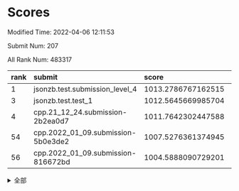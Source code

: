 # Scores

Modified Time: 2022-04-06 12:11:53

Submit Num: 207

All Rank Num: 483317

| rank |               submit               |       score        |       sigma        | pk_num |
| :--- | :--------------------------------- | :----------------- | :----------------- | :----- |
| 1    | jsonzb.test.submission_level_4     | 1013.2786767162515 | 0.7949393285199651 | 9338   |
| 3    | jsonzb.test.test_1                 | 1012.5645669985704 | 0.79129995233288   | 9333   |
| 4    | cpp.21_12_24.submission-2b2ea0d7   | 1011.7642302447588 | 0.7882332448505321 | 9338   |
| 54   | cpp.2022_01_09.submission-5b0e3de2 | 1007.5276361374945 | 0.7124572767135654 | 9340   |
| 56   | cpp.2022_01_09.submission-816672bd | 1004.5888090729201 | 0.710740522991324  | 9341   |


<details>
<summary>全部</summary>

| rank |                 submit                 |       score        |       sigma        | pk_num |
| :--- | :------------------------------------- | :----------------- | :----------------- | :----- |
| 1    | jsonzb.test.submission_level_4         | 1013.2786767162515 | 0.7949393285199651 | 9338   |
| 2    | gobigger.level_3.submission_level_3_22 | 1012.6509753291618 | 0.8096770911325519 | 9338   |
| 3    | jsonzb.test.test_1                     | 1012.5645669985704 | 0.79129995233288   | 9333   |
| 4    | cpp.21_12_24.submission-2b2ea0d7       | 1011.7642302447588 | 0.7882332448505321 | 9338   |
| 5    | gobigger.level_3.submission_level_3_39 | 1011.711760015337  | 0.7707643593271288 | 9346   |
| 6    | gobigger.level_3.submission_level_3_17 | 1011.6534704986786 | 0.790086496569147  | 9339   |
| 7    | gobigger.level_3.submission_level_3_35 | 1011.5224072327916 | 0.7786089435481227 | 9341   |
| 8    | gobigger.level_3.submission_level_3_43 | 1011.478101612524  | 0.7714007010211594 | 9341   |
| 9    | gobigger.level_3.submission_level_3_41 | 1011.2139217032167 | 0.7934807752130038 | 9340   |
| 10   | gobigger.level_3.submission_level_3_29 | 1011.2087605245171 | 0.7750357541418433 | 9340   |
| 11   | gobigger.level_3.submission_level_3_14 | 1011.1632385266373 | 0.7712874284410879 | 9337   |
| 12   | gobigger.level_3.submission_level_3_5  | 1011.0192520688896 | 0.7619501068370435 | 9346   |
| 13   | gobigger.level_3.submission_level_3_21 | 1010.9362319104223 | 0.7893667640233771 | 9340   |
| 14   | gobigger.level_3.submission_level_3_38 | 1010.8984118609882 | 0.7515769997449399 | 9343   |
| 15   | gobigger.level_3.submission_level_3_36 | 1010.825266565818  | 0.7803982573412361 | 9339   |
| 16   | gobigger.level_3.submission_level_3_42 | 1010.8250908784137 | 0.7825795471837211 | 9340   |
| 17   | gobigger.level_3.submission_level_3_31 | 1010.7894161676777 | 0.7711199704810959 | 9339   |
| 18   | gobigger.level_3.submission_level_3_18 | 1010.7602112584709 | 0.7792629589324571 | 9341   |
| 19   | gobigger.level_3.submission_level_3_24 | 1010.7362825164277 | 0.7730575921629572 | 9341   |
| 20   | gobigger.level_3.submission_level_3_2  | 1010.582548268095  | 0.7705625141257784 | 9335   |
| 21   | gobigger.level_3.submission_level_3_19 | 1010.5669167022535 | 0.7598788781033442 | 9343   |
| 22   | gobigger.level_3.submission_level_3_45 | 1010.4093391664184 | 0.7672957586103543 | 9337   |
| 23   | gobigger.level_3.submission_level_3_47 | 1010.3743829569609 | 0.7585403413379139 | 9337   |
| 24   | gobigger.level_3.submission_level_3_7  | 1010.3702708011017 | 0.7646017848107781 | 9341   |
| 25   | gobigger.level_3.submission_level_3_49 | 1010.365373428688  | 0.7607842750044015 | 9339   |
| 26   | gobigger.level_3.submission_level_3_10 | 1010.3332342615402 | 0.7644120786703771 | 9340   |
| 27   | gobigger.level_3.submission_level_3_44 | 1010.3227611846706 | 0.7619349769622682 | 9343   |
| 28   | gobigger.level_3.submission_level_3_37 | 1010.2992657720953 | 0.77372998446273   | 9337   |
| 29   | gobigger.level_3.submission_level_3_16 | 1010.216176027919  | 0.7678558616552031 | 9339   |
| 30   | gobigger.level_3.submission_level_3_11 | 1010.025590867817  | 0.7544363959644956 | 9338   |
| 31   | gobigger.level_3.submission_level_3_34 | 1009.9258434008851 | 0.776434599798084  | 9341   |
| 32   | gobigger.level_3.submission_level_3_3  | 1009.924426834535  | 0.7398240849176189 | 9342   |
| 33   | gobigger.level_3.submission_level_3_0  | 1009.8894705008296 | 0.7495072422628266 | 9338   |
| 34   | gobigger.level_3.submission_level_3_27 | 1009.8550892174576 | 0.7577583965883589 | 9344   |
| 35   | gobigger.level_3.submission_level_3_26 | 1009.8422613106954 | 0.7439665468128418 | 9343   |
| 36   | gobigger.level_3.submission_level_3_25 | 1009.7865205116059 | 0.7483948933120411 | 9340   |
| 37   | gobigger.level_3.submission_level_3_28 | 1009.7641083976961 | 0.7846379016947622 | 9342   |
| 38   | gobigger.level_3.submission_level_3_4  | 1009.6818465695894 | 0.753224900247662  | 9336   |
| 39   | gobigger.level_3.submission_level_3_40 | 1009.6707591407979 | 0.7421232411473027 | 9343   |
| 40   | gobigger.level_3.submission_level_3_12 | 1009.6391834427329 | 0.7590114300762728 | 9338   |
| 41   | gobigger.level_3.submission_level_3_48 | 1009.6016090463443 | 0.7588237794088566 | 9347   |
| 42   | gobigger.level_3.submission_level_3_23 | 1009.6000203318323 | 0.7369615750262853 | 9339   |
| 43   | gobigger.level_3.submission_level_3_46 | 1009.5840916993726 | 0.744486206664625  | 9336   |
| 44   | gobigger.level_3.submission_level_3_33 | 1009.5456726747663 | 0.7488572194153201 | 9336   |
| 45   | gobigger.level_3.submission_level_3_1  | 1009.5398214860941 | 0.7366630051961089 | 9337   |
| 46   | gobigger.level_3.submission_level_3_8  | 1009.403796466867  | 0.7402239801137503 | 9339   |
| 47   | gobigger.level_3.submission_level_3_20 | 1009.2945513793901 | 0.770157970734053  | 9345   |
| 48   | gobigger.level_3.submission_level_3_13 | 1009.2857671413321 | 0.7478100917578139 | 9336   |
| 49   | gobigger.level_3.submission_level_3_30 | 1008.6677163935502 | 0.7630325433828673 | 9340   |
| 50   | gobigger.level_3.submission_level_3_15 | 1008.5083628333691 | 0.7232593677040542 | 9338   |
| 51   | gobigger.level_3.submission_level_3_32 | 1008.3344041127856 | 0.7492901635694315 | 9342   |
| 52   | gobigger.level_3.submission_level_3_9  | 1008.1102117310609 | 0.7459948024889325 | 9340   |
| 53   | gobigger.level_3.submission_level_3_6  | 1008.0695853674189 | 0.7527025274600437 | 9343   |
| 54   | cpp.2022_01_09.submission-5b0e3de2     | 1007.5276361374945 | 0.7124572767135654 | 9340   |
| 55   | gobigger.level_1.submission_level_1_35 | 1004.858465056254  | 0.7319390670644375 | 9338   |
| 56   | cpp.2022_01_09.submission-816672bd     | 1004.5888090729201 | 0.710740522991324  | 9341   |
| 57   | gobigger.level_1.submission_level_1_40 | 1004.1437914234683 | 0.7146204501838578 | 9341   |
| 58   | gobigger.level_1.submission_level_1_0  | 1003.9766007261031 | 0.71083973945649   | 9340   |
| 59   | gobigger.level_1.submission_level_1_37 | 1003.8449888387365 | 0.7200630801932496 | 9343   |
| 60   | gobigger.level_1.submission_level_1_20 | 1003.8024220212237 | 0.7267496651008819 | 9342   |
| 61   | gobigger.level_1.submission_level_1_46 | 1003.77335341659   | 0.7211579556948112 | 9343   |
| 62   | gobigger.level_1.submission_level_1_11 | 1003.7517880877684 | 0.7115164013059748 | 9338   |
| 63   | gobigger.level_1.submission_level_1_19 | 1003.7479473920299 | 0.7207926283898969 | 9338   |
| 64   | gobigger.level_1.submission_level_1_29 | 1003.7201106418522 | 0.7209029929224668 | 9338   |
| 65   | gobigger.level_1.submission_level_1_13 | 1003.6380575343678 | 0.7152627783251527 | 9341   |
| 66   | gobigger.level_1.submission_level_1_26 | 1003.6305145612761 | 0.7086695783732144 | 9343   |
| 67   | gobigger.level_1.submission_level_1_47 | 1003.6047503662428 | 0.7195292184009877 | 9341   |
| 68   | gobigger.level_1.submission_level_1_24 | 1003.5850350712494 | 0.7151063191608504 | 9334   |
| 69   | gobigger.level_1.submission_level_1_34 | 1003.4588368276493 | 0.7098513084537054 | 9342   |
| 70   | gobigger.level_1.submission_level_1_4  | 1003.3379200808336 | 0.7150178406698947 | 9339   |
| 71   | gobigger.level_1.submission_level_1_10 | 1003.2844817302093 | 0.7150340751344774 | 9342   |
| 72   | gobigger.level_1.submission_level_1_30 | 1003.2214138895515 | 0.7169342993812466 | 9338   |
| 73   | gobigger.level_1.submission_level_1_16 | 1003.2031813533148 | 0.7165963362200922 | 9340   |
| 74   | gobigger.level_1.submission_level_1_18 | 1003.1969740844582 | 0.7196568531700168 | 9340   |
| 75   | gobigger.level_1.submission_level_1_49 | 1003.1900954314365 | 0.7161179041804175 | 9342   |
| 76   | gobigger.level_1.submission_level_1_27 | 1003.1579498301305 | 0.7142202481112748 | 9333   |
| 77   | gobigger.level_1.submission_level_1_21 | 1003.0725166310837 | 0.7132888949044449 | 9341   |
| 78   | gobigger.level_1.submission_level_1_9  | 1003.0197809268026 | 0.7037785175352623 | 9345   |
| 79   | gobigger.level_1.submission_level_1_31 | 1003.0151369345584 | 0.7062778730218231 | 9343   |
| 80   | gobigger.level_1.submission_level_1_43 | 1002.9868824585834 | 0.7105763406357862 | 9339   |
| 81   | gobigger.level_1.submission_level_1_32 | 1002.9638817520939 | 0.7132011199399515 | 9337   |
| 82   | gobigger.level_1.submission_level_1_39 | 1002.9616671298105 | 0.7189228790779052 | 9340   |
| 83   | gobigger.level_1.submission_level_1_33 | 1002.9502934202861 | 0.7068755505623788 | 9341   |
| 84   | gobigger.level_1.submission_level_1_3  | 1002.9501252528938 | 0.7089718716242844 | 9342   |
| 85   | gobigger.level_1.submission_level_1_25 | 1002.9167595052737 | 0.7152260322831739 | 9337   |
| 86   | gobigger.level_1.submission_level_1_7  | 1002.8027728149241 | 0.7173070204118469 | 9337   |
| 87   | gobigger.level_1.submission_level_1_36 | 1002.7864602120306 | 0.7116332629425092 | 9338   |
| 88   | gobigger.level_1.submission_level_1_2  | 1002.7474038771285 | 0.7086866722155435 | 9335   |
| 89   | gobigger.level_1.submission_level_1_45 | 1002.7326412651397 | 0.7078331760018093 | 9338   |
| 90   | gobigger.level_1.submission_level_1_42 | 1002.6699562159081 | 0.7199345123234198 | 9342   |
| 91   | gobigger.level_1.submission_level_1_48 | 1002.6159321446095 | 0.7181961602791618 | 9340   |
| 92   | gobigger.level_1.submission_level_1_28 | 1002.603982455931  | 0.7113182594225166 | 9345   |
| 93   | gobigger.level_1.submission_level_1_22 | 1002.5706464785452 | 0.7194464431717601 | 9339   |
| 94   | gobigger.level_1.submission_level_1_1  | 1002.5660426241195 | 0.7158694877158783 | 9343   |
| 95   | gobigger.level_1.submission_level_1_12 | 1002.5651981587306 | 0.7083464545234625 | 9340   |
| 96   | gobigger.level_1.submission_level_1_41 | 1002.4921109193515 | 0.7112019015592713 | 9335   |
| 97   | gobigger.level_1.submission_level_1_14 | 1002.4816912251906 | 0.7157476923275876 | 9340   |
| 98   | gobigger.level_1.submission_level_1_17 | 1002.418790433888  | 0.7121315698424913 | 9343   |
| 99   | gobigger.level_1.submission_level_1_15 | 1002.4006294778027 | 0.7146727630542807 | 9337   |
| 100  | gobigger.level_1.submission_level_1_44 | 1002.3126528657953 | 0.7102520725784623 | 9339   |
| 101  | gobigger.level_1.submission_level_1_5  | 1002.2611683914948 | 0.7073381805890687 | 9340   |
| 102  | gobigger.level_1.submission_level_1_38 | 1002.2553675251842 | 0.722113233238055  | 9339   |
| 103  | gobigger.level_1.submission_level_1_8  | 1002.1431561047357 | 0.7144465707989552 | 9336   |
| 104  | gobigger.level_1.submission_level_1_23 | 1001.735056365598  | 0.7193425273046906 | 9341   |
| 105  | gobigger.level_1.submission_level_1_6  | 1001.5014179958035 | 0.7146593215542782 | 9340   |
| 106  | gobigger.random.submission_random_39   | 998.5602180842351  | 0.7106051868138832 | 9344   |
| 107  | gobigger.random.submission_random_16   | 997.3927064763657  | 0.7148951464751545 | 9337   |
| 108  | gobigger.random.submission_random_8    | 997.1635363427257  | 0.7052009293874059 | 9341   |
| 109  | gobigger.random.submission_random_34   | 996.9642295590863  | 0.6944309820214944 | 9343   |
| 110  | gobigger.random.submission_random_11   | 996.9320693278144  | 0.7199586429295742 | 9340   |
| 111  | gobigger.random.submission_random_48   | 996.9307846983863  | 0.7059668157444399 | 9340   |
| 112  | gobigger.random.submission_random_13   | 996.929545108529   | 0.7097946431305546 | 9339   |
| 113  | gobigger.random.submission_random_10   | 996.8168638978711  | 0.7061508932120647 | 9340   |
| 114  | gobigger.random.submission_random_49   | 996.8106854638164  | 0.7015380157089829 | 9336   |
| 115  | gobigger.random.submission_random_14   | 996.8083719418876  | 0.7203458182143714 | 9336   |
| 116  | gobigger.random.submission_random_6    | 996.7712350152262  | 0.7146695589435813 | 9336   |
| 117  | gobigger.random.submission_random_41   | 996.7058540471605  | 0.7156548707647394 | 9341   |
| 118  | gobigger.random.submission_random_20   | 996.5860308425549  | 0.7108602476704523 | 9341   |
| 119  | gobigger.random.submission_random_9    | 996.5837171746158  | 0.7121173251129392 | 9340   |
| 120  | gobigger.random.submission_random_21   | 996.5274566801962  | 0.6948950116111313 | 9339   |
| 121  | gobigger.random.submission_random_19   | 996.4626235093317  | 0.7114969498500519 | 9341   |
| 122  | gobigger.random.submission_random_25   | 996.4270066217586  | 0.6975606193891222 | 9338   |
| 123  | gobigger.random.submission_random_18   | 996.3332648194819  | 0.7023824402789592 | 9342   |
| 124  | gobigger.random.submission_random_23   | 996.277329708412   | 0.6937861363334356 | 9336   |
| 125  | gobigger.random.submission_random_38   | 996.2729869728827  | 0.7128090261465837 | 9341   |
| 126  | gobigger.random.submission_random_26   | 996.2386959884717  | 0.7258392951314506 | 9334   |
| 127  | gobigger.random.submission_random_5    | 996.2306288491395  | 0.701143857850271  | 9340   |
| 128  | gobigger.random.submission_random_36   | 996.196373743094   | 0.7217940267021842 | 9336   |
| 129  | gobigger.random.submission_random_24   | 996.0921179695173  | 0.7108798376175348 | 9337   |
| 130  | gobigger.random.submission_random_7    | 996.0755261753203  | 0.7147614760463022 | 9340   |
| 131  | gobigger.random.submission_random_1    | 996.032203097549   | 0.7280217738436577 | 9338   |
| 132  | gobigger.random.submission_random_35   | 996.008716543216   | 0.7159698169584853 | 9343   |
| 133  | gobigger.random.submission_random_47   | 995.9753103292071  | 0.7053061172527816 | 9340   |
| 134  | gobigger.random.submission_random_42   | 995.9675237694522  | 0.7150939164506076 | 9339   |
| 135  | gobigger.random.submission_random_43   | 995.9265959237817  | 0.7072102875048261 | 9338   |
| 136  | gobigger.random.submission_random_32   | 995.9242015332364  | 0.7045376699780558 | 9337   |
| 137  | gobigger.random.submission_random_22   | 995.9173006096863  | 0.7208203899936928 | 9342   |
| 138  | gobigger.random.submission_random_3    | 995.8492384166215  | 0.7206473151871591 | 9339   |
| 139  | gobigger.random.submission_random_17   | 995.846847914481   | 0.7168011006285941 | 9340   |
| 140  | gobigger.random.submission_random_31   | 995.8293673535342  | 0.7030829679847648 | 9333   |
| 141  | gobigger.random.submission_random_0    | 995.752426859545   | 0.6966307561818896 | 9336   |
| 142  | gobigger.random.submission_random_46   | 995.7285081988001  | 0.7068485025815662 | 9334   |
| 143  | gobigger.random.submission_random_33   | 995.6852432529604  | 0.7188417673459778 | 9339   |
| 144  | gobigger.random.submission_random_37   | 995.6624737050942  | 0.7079140827636754 | 9334   |
| 145  | gobigger.random.submission_random_30   | 995.5874673865509  | 0.7077298718949261 | 9341   |
| 146  | gobigger.random.submission_random_45   | 995.4696685820542  | 0.7251608977166611 | 9340   |
| 147  | gobigger.random.submission_random_12   | 995.4146362547493  | 0.7146322965496477 | 9338   |
| 148  | gobigger.random.submission_random_44   | 995.3565966896406  | 0.7113733220088441 | 9338   |
| 149  | gobigger.random.submission_random_28   | 995.2058486695355  | 0.7175986549505292 | 9343   |
| 150  | gobigger.random.submission_random_27   | 995.1497563630463  | 0.7149915149595202 | 9335   |
| 151  | gobigger.random.submission_random_40   | 995.1257957880439  | 0.7400361625205226 | 9344   |
| 152  | gobigger.random.submission_random_29   | 994.7781410418793  | 0.7113973096011759 | 9340   |
| 153  | gobigger.random.submission_random_15   | 994.6208904040741  | 0.7216382289662011 | 9344   |
| 154  | gobigger.level_2.submission_level_2_3  | 994.5164434810829  | 0.7246113449968521 | 9338   |
| 155  | gobigger.random.submission_random_4    | 994.4262911719463  | 0.7165585027454741 | 9338   |
| 156  | gobigger.random.submission_random_2    | 994.3706106492482  | 0.7113646369418116 | 9341   |
| 157  | gobigger.level_2.submission_level_2_35 | 994.2164447350408  | 0.7424693261084728 | 9339   |
| 158  | gobigger.level_2.submission_level_2_31 | 993.7951850499051  | 0.7192984217955679 | 9341   |
| 159  | gobigger.level_2.submission_level_2_5  | 993.7763284799578  | 0.7355129661431719 | 9341   |
| 160  | gobigger.level_2.submission_level_2_16 | 993.7350966421631  | 0.7386146396327913 | 9339   |
| 161  | gobigger.level_2.submission_level_2_22 | 993.2847511116065  | 0.7485438098979421 | 9339   |
| 162  | gobigger.level_2.submission_level_2_6  | 993.157297617076   | 0.7408238249555839 | 9340   |
| 163  | gobigger.level_2.submission_level_2_44 | 993.100840626964   | 0.7385110473165258 | 9343   |
| 164  | gobigger.level_2.submission_level_2_21 | 992.9270261885474  | 0.7416268548596748 | 9342   |
| 165  | gobigger.level_2.submission_level_2_47 | 992.8769556328833  | 0.7495367457886188 | 9341   |
| 166  | gobigger.level_2.submission_level_2_1  | 992.7835432695289  | 0.7488906991700877 | 9340   |
| 167  | gobigger.level_2.submission_level_2_23 | 992.7745661418686  | 0.7440237431800245 | 9332   |
| 168  | gobigger.level_2.submission_level_2_32 | 992.7444006584068  | 0.743126507215279  | 9342   |
| 169  | gobigger.level_2.submission_level_2_2  | 992.6957804451052  | 0.7456910807059998 | 9341   |
| 170  | gobigger.level_2.submission_level_2_48 | 992.5927902597513  | 0.7345761635474861 | 9334   |
| 171  | gobigger.level_2.submission_level_2_34 | 992.4691315473227  | 0.7415941352074582 | 9343   |
| 172  | gobigger.level_2.submission_level_2_18 | 992.43247243332    | 0.7287416136567824 | 9340   |
| 173  | gobigger.level_2.submission_level_2_20 | 992.4083255078517  | 0.7385433189166902 | 9347   |
| 174  | gobigger.level_2.submission_level_2_49 | 992.3975177040162  | 0.7258955962460768 | 9333   |
| 175  | gobigger.level_2.submission_level_2_45 | 992.377248748383   | 0.7525449642307677 | 9336   |
| 176  | gobigger.level_2.submission_level_2_43 | 992.3109157486524  | 0.7340999232081122 | 9331   |
| 177  | gobigger.level_2.submission_level_2_8  | 992.2710804695716  | 0.7343158765267387 | 9341   |
| 178  | gobigger.level_2.submission_level_2_10 | 992.255671724051   | 0.7444662298667604 | 9337   |
| 179  | gobigger.level_2.submission_level_2_11 | 992.1559784965802  | 0.7495412116021299 | 9335   |
| 180  | gobigger.level_2.submission_level_2_26 | 992.1407196493556  | 0.74608363770194   | 9343   |
| 181  | gobigger.level_2.submission_level_2_4  | 992.0881124346326  | 0.7386038673234886 | 9337   |
| 182  | gobigger.level_2.submission_level_2_36 | 991.9888177321112  | 0.7308144664665679 | 9334   |
| 183  | gobigger.level_2.submission_level_2_27 | 991.9137786433562  | 0.7404560646180438 | 9339   |
| 184  | gobigger.level_2.submission_level_2_29 | 991.8352300210105  | 0.7620733512270712 | 9341   |
| 185  | gobigger.level_2.submission_level_2_40 | 991.7849560651947  | 0.7472562572456891 | 9336   |
| 186  | gobigger.level_2.submission_level_2_15 | 991.7746573350108  | 0.7608162582818516 | 9338   |
| 187  | gobigger.level_2.submission_level_2_39 | 991.6843843625471  | 0.7479583867827386 | 9337   |
| 188  | gobigger.level_2.submission_level_2_25 | 991.6804539638024  | 0.7534144810888739 | 9340   |
| 189  | gobigger.level_2.submission_level_2_46 | 991.6542613649173  | 0.7623440102847228 | 9335   |
| 190  | gobigger.level_2.submission_level_2_37 | 991.6270600221869  | 0.7460995504183856 | 9345   |
| 191  | gobigger.level_2.submission_level_2_41 | 991.6090279001085  | 0.7582413221231439 | 9341   |
| 192  | gobigger.level_2.submission_level_2_33 | 991.6030291476926  | 0.77264166454312   | 9338   |
| 193  | gobigger.level_2.submission_level_2_38 | 991.5883989117508  | 0.7467078452087609 | 9341   |
| 194  | gobigger.level_2.submission_level_2_42 | 991.5320285240346  | 0.7566676327910361 | 9340   |
| 195  | gobigger.level_2.submission_level_2_7  | 991.3756797538614  | 0.7693916569330995 | 9340   |
| 196  | gobigger.level_2.submission_level_2_19 | 991.3504586308286  | 0.7507239858595536 | 9338   |
| 197  | gobigger.level_2.submission_level_2_0  | 991.2966205476783  | 0.7813239308029418 | 9339   |
| 198  | gobigger.level_2.submission_level_2_13 | 991.1509768879835  | 0.7637453706314243 | 9335   |
| 199  | gobigger.level_2.submission_level_2_17 | 991.0280966455042  | 0.7644588973270101 | 9343   |
| 200  | gobigger.level_2.submission_level_2_24 | 990.9717468859699  | 0.7320613694905203 | 9343   |
| 201  | gobigger.level_2.submission_level_2_28 | 990.9193004121242  | 0.7577593964695294 | 9336   |
| 202  | gobigger.level_2.submission_level_2_9  | 990.849569144802   | 0.7603782121388771 | 9343   |
| 203  | gobigger.level_2.submission_level_2_30 | 990.7422493533035  | 0.7640548070971239 | 9340   |
| 204  | gobigger.level_2.submission_level_2_14 | 990.7148718225474  | 0.7620227675562382 | 9341   |
| 205  | gobigger.level_2.submission_level_2_12 | 990.6416294174752  | 0.7369452872951899 | 9339   |
| 206  | gobigger.none.submission_none_0        | 978.1060250777077  | 1.2852697065768994 | 9339   |
| 207  | gobigger.none.submission_none_1        | 974.9939466149151  | 1.533901390462513  | 9340   |

</details>